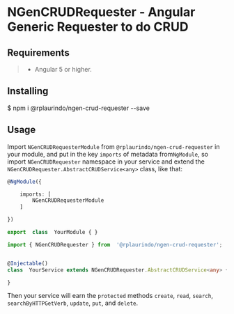 # NGenCRUDRequester - Angular Generic Requester to do CRUD

## Requirements

>- Angular 5 or higher.

## Installing

$ npm i @rplaurindo/ngen-crud-requester --save

## Usage

Import ```NGenCRUDRequesterModule``` from ```@rplaurindo/ngen-crud-requester``` in your module, and put in the key ```imports``` of metadata from```NgModule```, so import ```NGenCRUDRequester``` namespace in your service and extend the ```NGenCRUDRequester.AbstractCRUDService<any>``` class, like that:

```typescript
@NgModule({

    imports: [
        NGenCRUDRequesterModule
    ]

})

export  class  YourModule { }
```

```typescript
import { NGenCRUDRequester } from  '@rplaurindo/ngen-crud-requester';


@Injectable()
class  YourService extends NGenCRUDRequester.AbstractCRUDService<any> {

}
```

Then your service will earn the ```protected``` methods ```create```, ```read```, ```search```, ```searchByHTTPGetVerb```, ```update```, ```put```, and ```delete```.

